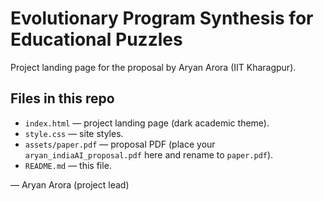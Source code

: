 # Evolutionary Program Synthesis for Educational Puzzles

Project landing page for the proposal by Aryan Arora (IIT Kharagpur).

## Files in this repo
- `index.html` — project landing page (dark academic theme).
- `style.css` — site styles.
- `assets/paper.pdf` — proposal PDF (place your `aryan_indiaAI_proposal.pdf` here and rename to `paper.pdf`).
- `README.md` — this file.


— Aryan Arora (project lead)
